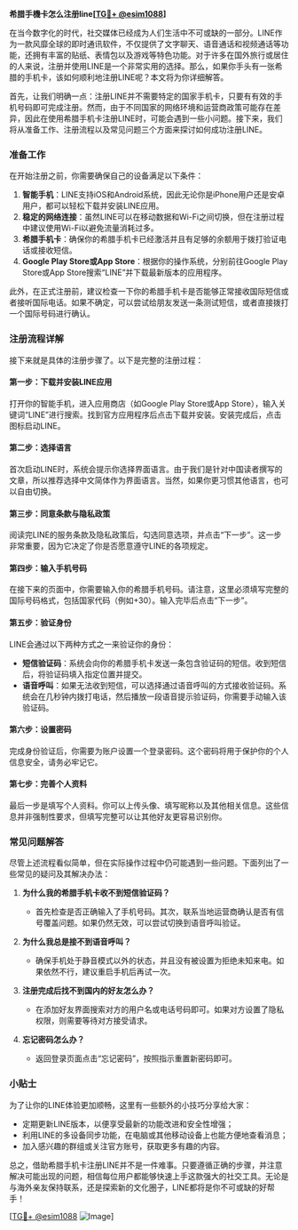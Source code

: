 **希腊手機卡怎么注册line[[TG💪+ @esim1088](https://t.me/s/esim1088)]**

在当今数字化的时代，社交媒体已经成为人们生活中不可或缺的一部分。LINE作为一款风靡全球的即时通讯软件，不仅提供了文字聊天、语音通话和视频通话等功能，还拥有丰富的贴纸、表情包以及游戏等特色功能。对于许多在国外旅行或居住的人来说，注册并使用LINE是一个非常实用的选择。那么，如果你手头有一张希腊的手机卡，该如何顺利地注册LINE呢？本文将为你详细解答。

首先，让我们明确一点：注册LINE并不需要特定的国家手机卡，只要有有效的手机号码即可完成注册。然而，由于不同国家的网络环境和运营商政策可能存在差异，因此在使用希腊手机卡注册LINE时，可能会遇到一些小问题。接下来，我们将从准备工作、注册流程以及常见问题三个方面来探讨如何成功注册LINE。

### 准备工作

在开始注册之前，你需要确保自己的设备满足以下条件：

1. **智能手机**：LINE支持iOS和Android系统，因此无论你是iPhone用户还是安卓用户，都可以轻松下载并安装LINE应用。
2. **稳定的网络连接**：虽然LINE可以在移动数据和Wi-Fi之间切换，但在注册过程中建议使用Wi-Fi以避免流量消耗过多。
3. **希腊手机卡**：确保你的希腊手机卡已经激活并且有足够的余额用于拨打验证电话或接收短信。
4. **Google Play Store或App Store**：根据你的操作系统，分别前往Google Play Store或App Store搜索“LINE”并下载最新版本的应用程序。

此外，在正式注册前，建议检查一下你的希腊手机卡是否能够正常接收国际短信或者接听国际电话。如果不确定，可以尝试给朋友发送一条测试短信，或者直接拨打一个国际号码进行确认。

### 注册流程详解

接下来就是具体的注册步骤了。以下是完整的注册过程：

#### 第一步：下载并安装LINE应用
打开你的智能手机，进入应用商店（如Google Play Store或App Store），输入关键词“LINE”进行搜索。找到官方应用程序后点击下载并安装。安装完成后，点击图标启动LINE。

#### 第二步：选择语言
首次启动LINE时，系统会提示你选择界面语言。由于我们是针对中国读者撰写的文章，所以推荐选择中文简体作为界面语言。当然，如果你更习惯其他语言，也可以自由切换。

#### 第三步：同意条款与隐私政策
阅读完LINE的服务条款及隐私政策后，勾选同意选项，并点击“下一步”。这一步非常重要，因为它决定了你是否愿意遵守LINE的各项规定。

#### 第四步：输入手机号码
在接下来的页面中，你需要输入你的希腊手机号码。请注意，这里必须填写完整的国际号码格式，包括国家代码（例如+30）。输入完毕后点击“下一步”。

#### 第五步：验证身份
LINE会通过以下两种方式之一来验证你的身份：
- **短信验证码**：系统会向你的希腊手机卡发送一条包含验证码的短信。收到短信后，将验证码填入指定位置并提交。
- **语音呼叫**：如果无法收到短信，可以选择通过语音呼叫的方式接收验证码。系统会在几秒钟内拨打电话，然后播放一段语音提示验证码，你需要手动输入该验证码。

#### 第六步：设置密码
完成身份验证后，你需要为账户设置一个登录密码。这个密码将用于保护你的个人信息安全，请务必牢记它。

#### 第七步：完善个人资料
最后一步是填写个人资料。你可以上传头像、填写昵称以及其他相关信息。这些信息并非强制性要求，但填写完整可以让其他好友更容易识别你。

### 常见问题解答

尽管上述流程看似简单，但在实际操作过程中仍可能遇到一些问题。下面列出了一些常见的疑问及其解决办法：

1. **为什么我的希腊手机卡收不到短信验证码？**
   - 首先检查是否正确输入了手机号码。其次，联系当地运营商确认是否有信号覆盖问题。如果仍然无效，可以尝试切换到语音呼叫验证。

2. **为什么我总是接不到语音呼叫？**
   - 确保手机处于静音模式以外的状态，并且没有被设置为拒绝未知来电。如果依然不行，建议重启手机后再试一次。

3. **注册完成后找不到国内的好友怎么办？**
   - 在添加好友界面搜索对方的用户名或电话号码即可。如果对方设置了隐私权限，则需要等待对方接受请求。

4. **忘记密码怎么办？**
   - 返回登录页面点击“忘记密码”，按照指示重置新密码即可。

### 小贴士

为了让你的LINE体验更加顺畅，这里有一些额外的小技巧分享给大家：
- 定期更新LINE版本，以便享受最新的功能改进和安全性增强；
- 利用LINE的多设备同步功能，在电脑或其他移动设备上也能方便地查看消息；
- 加入感兴趣的群组或关注官方账号，获取更多有趣的内容。

总之，借助希腊手机卡注册LINE并不是一件难事。只要遵循正确的步骤，并注意解决可能出现的问题，相信每位用户都能够快速上手这款强大的社交工具。无论是与海外亲友保持联系，还是探索新的文化圈子，LINE都将是你不可或缺的好帮手！

[[TG💪+ @esim1088](https://t.me/s/esim1088) ![Image](https://i.postimg.cc/4NQfJmqS/Snipaste-2025-05-13-00-14-12.png)]